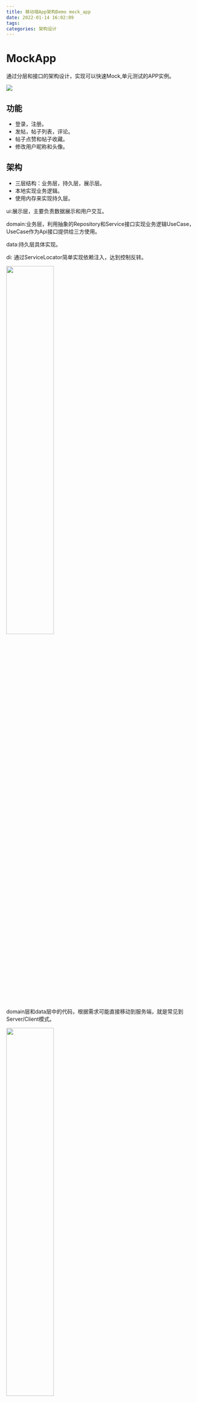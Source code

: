 ```yaml
---
title: 移动端App架构Demo mock_app
date: 2022-01-14 16:02:09
tags: 
categories: 架构设计
---
```


# MockApp
通过分层和接口的架构设计，实现可以快速Mock,单元测试的APP实例。

<image src='mock_app.png'>

## 功能
* 登录，注册。
* 发帖，帖子列表，评论。
* 帖子点赞和帖子收藏。
* 修改用户昵称和头像。

## 架构
* 三层结构：业务层，持久层，展示层。
* 本地实现业务逻辑。
* 使用内存来实现持久层。


ui:展示层，主要负责数据展示和用户交互。  

domain:业务层，利用抽象的Repository和Service接口实现业务逻辑UseCase，UseCase作为Api接口提供给三方使用。  

data:持久层具体实现。  

di: 通过ServiceLocator简单实现依赖注入，达到控制反转。  

 <image src='4.jpg' width=50%>

domain层和data层中的代码，根据需求可能直接移动到服务端，就是常见到Server/Client模式。


<image src='5.jpg' width=50%>

  
## 思考
和朋友讨论时，他问我这架构里面UI数据的缓存代码怎么写，怎么做网络请求的优化？

写这个Demo出来目的是根据代码职责，理清代码所在层次和所属角色。
  
  具体的缓存策略和网络请求的优化，这个属于业务的具体实现，它的实现方法有各种各样，不是架构关心的内容，架构关心的是你的UI缓存代码肯定不能放在Domain中，你的网络请求优化代码肯定不能在Repository中。
  
  
  
